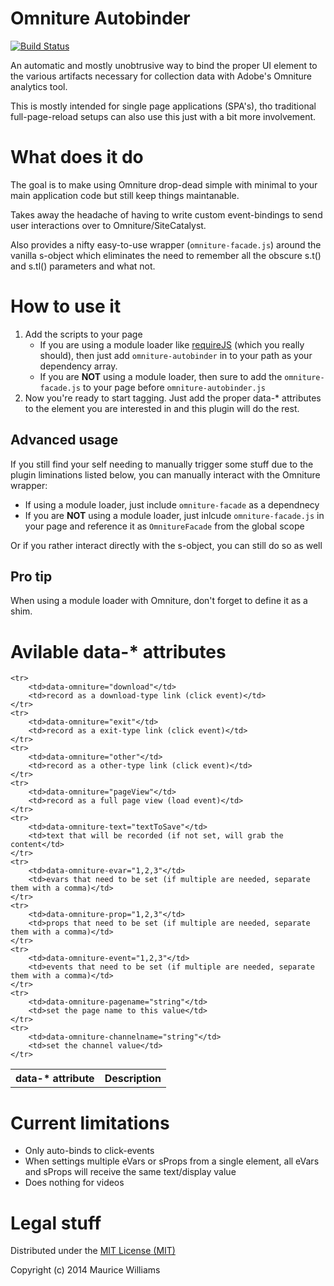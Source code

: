 Omniture Autobinder
====
[![Build Status](https://travis-ci.org/morficus/omniture-autobinder.svg?branch=master)](https://travis-ci.org/morficus/omniture-autobinder)

An automatic and mostly unobtrusive way to bind the proper UI element to the various artifacts necessary for collection data with Adobe's Omniture analytics tool.

This is mostly intended for single page applications (SPA's), tho traditional full-page-reload setups can also use this just with a bit more involvement.

What does it do
====
The goal is to make using Omniture drop-dead simple with minimal to your main application code but still keep things maintanable.

Takes away the headache of having to write custom event-bindings to send user interactions over to Omniture/SiteCatalyst.

Also provides a nifty easy-to-use wrapper (```omniture-facade.js```) around the vanilla s-object which eliminates the need to remember all the obscure s.t() and s.tl() parameters and what not.

How to use it
====

1. Add the scripts to your page
    - If you are using a module loader like [requireJS](http://requirejs.org) (which you really should), then just add ```omniture-autobinder``` in to your path as your dependency array.
    - If you are **NOT** using a module loader, then sure to add the ```omniture-facade.js``` to your page before ```omniture-autobinder.js```
2. Now you're ready to start tagging. Just add the proper data-* attributes to the element you are interested in and this plugin will do the rest.

Advanced usage
---
If you still find your self needing to manually trigger some stuff due to the plugin liminations listed below, you can manually interact with the Omniture wrapper:

- If using a module loader, just include ```omniture-facade``` as a dependnecy
- If you are **NOT** using a module loader, just inlcude ```omniture-facade.js``` in your page and reference it as ```OmnitureFacade``` from the global scope

Or if you rather interact directly with the s-object, you can still do so as well

Pro tip
---
When using a module loader with Omniture, don't forget to define it as a shim.

Avilable data-* attributes
====

<table>
    <tr>
        <th>data-* attribute</th>
        <th>Description</th>
    </tr>

    <tr>
        <td>data-omniture="download"</td>
        <td>record as a download-type link (click event)</td>
    </tr>
    <tr>
        <td>data-omniture="exit"</td>
        <td>record as a exit-type link (click event)</td>
    </tr>
    <tr>
        <td>data-omniture="other"</td>
        <td>record as a other-type link (click event)</td>
    </tr>
    <tr>
        <td>data-omniture="pageView"</td>
        <td>record as a full page view (load event)</td>
    </tr>
    <tr>
        <td>data-omniture-text="textToSave"</td>
        <td>text that will be recorded (if not set, will grab the content</td>
    </tr>
    <tr>
        <td>data-omniture-evar="1,2,3"</td>
        <td>evars that need to be set (if multiple are needed, separate them with a comma)</td>
    </tr>
    <tr>
        <td>data-omniture-prop="1,2,3"</td>
        <td>props that need to be set (if multiple are needed, separate them with a comma)</td>
    </tr>
    <tr>
        <td>data-omniture-event="1,2,3"</td>
        <td>events that need to be set (if multiple are needed, separate them with a comma)</td>
    </tr>
    <tr>
        <td>data-omniture-pagename="string"</td>
        <td>set the page name to this value</td>
    </tr>
    <tr>
        <td>data-omniture-channelname="string"</td>
        <td>set the channel value</td>
    </tr>

</table>

Current limitations
===

- Only auto-binds to click-events
- When settings multiple eVars or sProps from a single element, all eVars and sProps will receive the same text/display value
- Does nothing for videos

Legal stuff
===
Distributed under the [MIT License (MIT)](http://mutedsolutions.mit-license.org/)

Copyright (c) 2014 Maurice Williams

